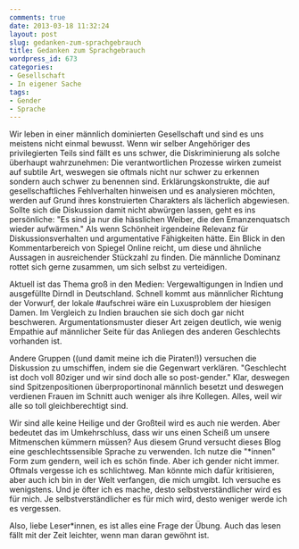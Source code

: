 ```yaml
---
comments: true
date: 2013-03-18 11:32:24
layout: post
slug: gedanken-zum-sprachgebrauch
title: Gedanken zum Sprachgebrauch
wordpress_id: 673
categories:
- Gesellschaft
- In eigener Sache
tags:
- Gender
- Sprache
---
```


Wir leben in einer männlich dominierten Gesellschaft und sind es uns meistens nicht einmal bewusst. Wenn wir selber Angehöriger des privilegierten Teils sind fällt es uns schwer, die Diskriminierung als solche überhaupt wahrzunehmen: Die verantwortlichen Prozesse wirken zumeist auf subtile Art, weswegen sie oftmals nicht nur schwer zu erkennen sondern auch schwer zu benennen sind. Erklärungskonstrukte, die auf gesellschaftliches Fehlverhalten hinweisen und es analysieren möchten, werden auf Grund ihres konstruierten Charakters als lächerlich abgewiesen. Sollte sich die Diskussion damit nicht abwürgen lassen, geht es ins persönliche: "Es sind ja nur die hässlichen Weiber, die den Emanzenquatsch wieder aufwärmen." Als wenn Schönheit irgendeine Relevanz für Diskussionsverhalten und argumentative Fähigkeiten hätte. Ein Blick in den Kommentarbereich von Spiegel Online reicht, um diese und ähnliche Aussagen in ausreichender Stückzahl zu finden. Die männliche Dominanz rottet sich gerne zusammen, um sich selbst zu verteidigen.

Aktuell ist das Thema groß in den Medien: Vergewaltigungen in Indien und ausgefüllte Dirndl in Deutschland. Schnell kommt aus männlicher Richtung der Vorwurf, der lokale #aufschrei wäre ein Luxusproblem der hiesigen Damen. Im Vergleich zu Indien brauchen sie sich doch gar nicht beschweren. Argumentationsmuster dieser Art zeigen deutlich, wie wenig Empathie auf männlicher Seite für das Anliegen des anderen Geschlechts vorhanden ist.

Andere Gruppen ((und damit meine ich die Piraten!)) versuchen die Diskussion zu umschiffen, indem sie die Gegenwart verklären. "Geschlecht ist doch voll 80ziger und wir sind doch alle so post-gender." Klar, deswegen sind Spitzenpositionen überproportinonal männlich besetzt und deswegen verdienen Frauen im Schnitt auch weniger als ihre Kollegen. Alles, weil wir alle so toll gleichberechtigt sind.

Wir sind alle keine Heilige und der Großteil wird es auch nie werden. Aber bedeutet das im Umkehrschluss, dass wir uns einen Scheiß um unsere Mitmenschen kümmern müssen? Aus diesem Grund versucht dieses Blog eine geschlechtssensible Sprache zu verwenden. Ich nutze die "*innen" Form zum gendern, weil ich es schön finde. Aber ich gender nicht immer. Oftmals vergesse ich es schlichtweg. Man könnte mich dafür kritisieren, aber auch ich bin in der Welt verfangen, die mich umgibt. Ich versuche es wenigstens. Und je öfter ich es mache, desto selbstverständlicher wird es für mich. Je selbstverständlicher es für mich wird, desto weniger werde ich es vergessen.

Also, liebe Leser*innen, es ist alles eine Frage der Übung. Auch das lesen fällt mit der Zeit leichter, wenn man daran gewöhnt ist.

